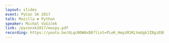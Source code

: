 ```yaml
---
layout: slides
event: PyCon SK 2017
talk: Mozilla ❤ Python
speaker: Michal Vašíček
link: /pyconsk2017/mozpy.pdf
recording: https://youtu.be/6LqcNOWAxD8?list=PLeK_HepiMJKLVwUgkJZ8giEQP8Z5lLajZ
---
```


